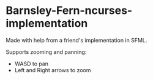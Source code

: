 # Barnsley-Fern-ncurses-implementation
Made with help from a friend's implementation in SFML.

Supports zooming and panning:
 - WASD to pan
 - Left and Right arrows to zoom
